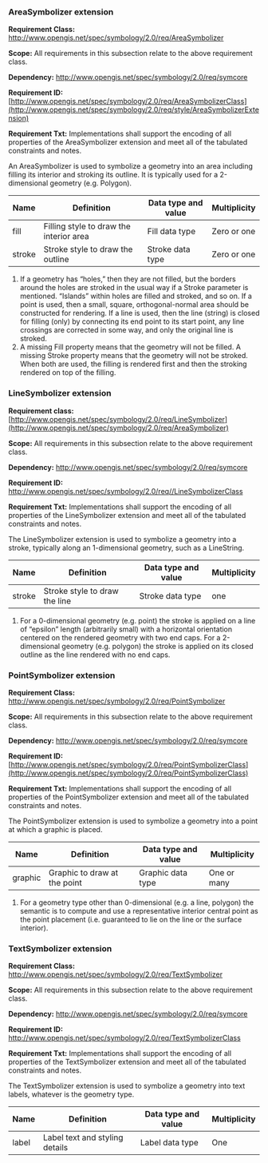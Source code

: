 ### AreaSymbolizer extension

**Requirement Class:** http://www.opengis.net/spec/symbology/2.0/req/AreaSymbolizer

**Scope:** All requirements in this subsection relate to the above requirement class.

**Dependency:** http://www.opengis.net/spec/symbology/2.0/req/symcore

**Requirement ID:** [http://www.opengis.net/spec/symbology/2.0/req/AreaSymbolizerClass](http://www.opengis.net/spec/symbology/2.0/req/style/AreaSymbolizerExtension)

**Requirement Txt:** Implementations shall support the encoding of all properties of the AreaSymbolizer extension and meet all of the tabulated constraints and notes.

An AreaSymbolizer is used to symbolize a geometry into an area including filling its interior and stroking its outline. It is typically used for a 2-dimensional geometry (e.g. Polygon).

| **Name** | **Definition**                          | **Data type and value** | **Multiplicity** |
| -------- | --------------------------------------- | ----------------------- | ---------------- |
| fill     | Filling style to draw the interior area | Fill data type          | Zero or one      |
| stroke   | Stroke style to draw the outline        | Stroke data type        | Zero or one      |

1. If a geometry has “holes,” then they are not filled, but the borders around the holes are stroked in the usual way if a Stroke parameter is mentioned. “Islands” within holes are filled and stroked, and so on. If a point is used, then a small, square, orthogonal-normal area should be constructed for rendering. If a line is used, then the line (string) is closed for filling (only) by connecting its end point to its start point, any line crossings are corrected in some way, and only the original line is stroked.
2. A missing Fill property means that the geometry will not be filled. A missing Stroke property means that the geometry will not be stroked. When both are used, the filling is rendered first and then the stroking rendered on top of the filling.

### LineSymbolizer extension

**Requirement class:** [http://www.opengis.net/spec/symbology/2.0/req/LineSymbolizer](http://www.opengis.net/spec/symbology/2.0/req/AreaSymbolizer)

**Scope:** All requirements in this subsection relate to the above requirement class.

**Dependency:** http://www.opengis.net/spec/symbology/2.0/req/symcore

**Requirement ID:** http://www.opengis.net/spec/symbology/2.0/req//LineSymbolizerClass

**Requirement Txt:** Implementations shall support the encoding of all properties of the LineSymbolizer extension and meet all of the tabulated constraints and notes.

The LineSymbolizer extension is used to symbolize a geometry into a stroke, typically along an 1-dimensional geometry, such as a LineString.   

| **Name** | **Definition**                | **Data type and value** | **Multiplicity** |
| -------- | ----------------------------- | ----------------------- | ---------------- |
| stroke   | Stroke style to draw the line | Stroke data type        | one              |

1. For a 0-dimensional geometry (e.g. point) the stroke is applied on a line of “epsilon” length (arbitrarily small) with a horizontal orientation centered on the rendered geometry with two end caps. For a 2-dimensional geometry (e.g. polygon) the stroke is applied on its closed outline as the line rendered with no end caps.

### PointSymbolizer extension

**Requirement Class:** http://www.opengis.net/spec/symbology/2.0/req/PointSymbolizer

**Scope:** All requirements in this subsection relate to the above requirement class.

**Dependency:** http://www.opengis.net/spec/symbology/2.0/req/symcore

**Requirement ID:** [http://www.opengis.net/spec/symbology/2.0/req/PointSymbolizerClass](http://www.opengis.net/spec/symbology/2.0/req/PointSymbolizerClass)

**Requirement Txt:** Implementations shall support the encoding of all properties of the PointSymbolizer extension and meet all of the tabulated constraints and notes.

The PointSymbolizer extension is used to symbolize a geometry into a point at which a graphic is placed.

| **Name** | **Definition**               | **Data type and value** | **Multiplicity** |
| -------- | ---------------------------- | ----------------------- | ---------------- |
| graphic  | Graphic to draw at the point | Graphic data type       | One or many      |

1. For a geometry type other than 0-dimensional (e.g. a line, polygon) the semantic is to compute and use a representative interior central point as the point placement (i.e. guaranteed to lie on the line or the surface interior).

### TextSymbolizer extension

**Requirement Class:** http://www.opengis.net/spec/symbology/2.0/req/TextSymbolizer

**Scope:** All requirements in this subsection relate to the above requirement class.

**Dependency:** http://www.opengis.net/spec/symbology/2.0/req/symcore

**Requirement ID:** http://www.opengis.net/spec/symbology/2.0/req/TextSymbolizerClass

**Requirement Txt:** Implementations shall support the encoding of all properties of the TextSymbolizer extension and meet all of the tabulated constraints and notes.

The TextSymbolizer extension is used to symbolize a geometry into text labels, whatever is the geometry type.

| **Name** | **Definition**                 | **Data type and value** | **Multiplicity** |
| -------- | ------------------------------ | ----------------------- | ---------------- |
| label    | Label text and styling details | Label data type         | One              |